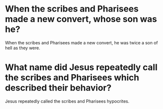 # When the scribes and Pharisees made a new convert, whose son was he?

When the scribes and Pharisees made a new convert, he was twice a son of hell as they were.

# What name did Jesus repeatedly call the scribes and Pharisees which described their behavior?

Jesus repeatedly called the scribes and Pharisees hypocrites.
